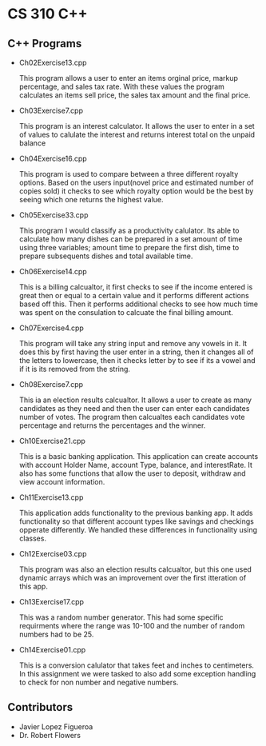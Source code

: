 <h1>CS 310 C++</h1>

<h2>C++ Programs</h2>
<ul>
  <li>Ch02Exercise13.cpp</li>
  <p>This program allows a user to enter an items orginal price, markup percentage, and sales tax rate. With these values the program calculates an items sell price, the sales tax amount and the final price.</p>
  <li>Ch03Exercise7.cpp</li>
  <p>This program is an interest calculator. It allows the user to enter in a set of values to calulate the interest and returns interest total on the unpaid balance</p>
  <li>Ch04Exercise16.cpp</li>
  <p>This program is used to compare between a three different royalty options. Based on the users input(novel price and estimated number of copies sold) it checks to see which royalty option would be the best by seeing which one returns the highest value.</p>
  <li>Ch05Exercise33.cpp</li>
  <p>This program I would classify as a productivity calulator. Its able to calculate how many dishes can be prepared in a set amount of time using three variables; amount time to prepare the first dish, time to prepare subsequents dishes and total available time. </p>
  <li>Ch06Exercise14.cpp</li>
  <p>This is a billing calcualtor, it first checks to see if the income entered is great then or equal to a certain value and it performs different actions based off this. Then it performs additional checks to see how much time was spent on the consulation to calcuate the final billing amount.</p>
  <li>Ch07Exercise4.cpp</li>
  <p>This program will take any string input and remove any vowels in it. It does this by first having the user enter in a string, then it changes all of the letters to lowercase, then it checks letter by to see if its a vowel and if it is its removed from the string.</p>
  <li>Ch08Exercise7.cpp</li>
  <p>This ia an election results calcualtor. It allows a user to create as many candidates as they need and then the user can enter each candidates number of votes. The program then calcualtes each candidates vote percentage and returns the percentages and the winner.</p>
  <li>Ch10Exercise21.cpp</li>
  <p>This is a basic banking application. This application can create accounts with account Holder Name, account Type, balance, and interestRate. It also has some functions that allow the user to deposit, withdraw and view account information. </p>
  <li>Ch11Exercise13.cpp</li>
  <p>This application adds functionality to the previous banking app. It adds functionality so that different account types like savings and checkings opperate differently. We handled these differences in functionality using classes. </p>
  <li>Ch12Exercise03.cpp</li>
  <p>This program was also an election results calcualtor, but this one used dynamic arrays which was an improvement over the first itteration of this app.</p>
  <li>Ch13Exercise17.cpp</li>
  <p>This was a random number generator. This had some specific requirments where the range was 10-100 and the number of random numbers had to be 25.</p>
  <li>Ch14Exercise01.cpp</li>
  <p>This is a conversion calulator that takes feet and inches to centimeters. In this assignment we were tasked to also add some exception handling to check for non number and negative numbers.</p>
</ul>



<h2>Contributors</h2>
<ul>
  <li>Javier Lopez Figueroa</li>
  <li>Dr. Robert Flowers</li>
</ul>
